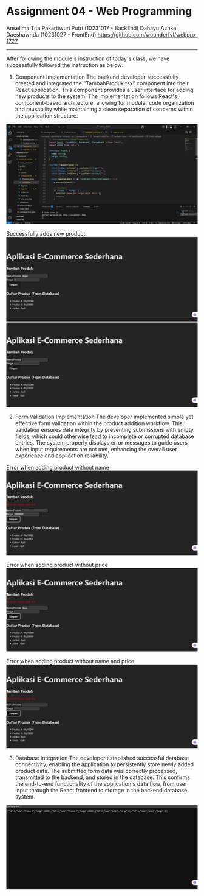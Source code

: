 # Assignment 04 - Web Programming

Ansellma Tita Pakartiwuri Putri (10231017 - BackEnd)
Dahayu Azhka Daeshawnda (10231027 - FrontEnd)
https://github.com/wounderfvl/webpro-1727

<hr>

After following the module's instruction of today's class, we have successfully followed the instruction as below:

1. Component Implementation
   The backend developer successfully created and integrated the "TambahProduk.tsx" component into their React application. This component provides a user interface for adding new products to the system. The implementation follows React's component-based architecture, allowing for modular code organization and reusability while maintaining a clean separation of concerns within the application structure.

<img src="2.jpg">

Successfully adds new product
<img src="3.jpg">
<img src="1.jpg">

2. Form Validation Implementation
   The developer implemented simple yet effective form validation within the product addition workflow. This validation ensures data integrity by preventing submissions with empty fields, which could otherwise lead to incomplete or corrupted database entries. The system properly displays error messages to guide users when input requirements are not met, enhancing the overall user experience and application reliability.

Error when adding product without name
<img src="4.jpg">

Error when adding product without price
<img src="6.jpg">

Error when adding product without name and price
<img src="5.jpg">

3. Database Integration
   The developer established successful database connectivity, enabling the application to persistently store newly added product data. The submitted form data was correctly processed, transmitted to the backend, and stored in the database. This confirms the end-to-end functionality of the application's data flow, from user input through the React frontend to storage in the backend database system.

<img src="7.jpg">
